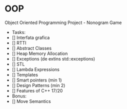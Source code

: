 # OOP
Object Oriented Programming Project - Nonogram Game
- Tasks:
- [] Interfata grafica
- [] RTTI
- [] Abstract Classes
- [] Heap Memory Allocation
- [] Exceptions (de extins std::exceptions)
- [] STL
- [] Lambda Expressions
- [] Templates
- [] Smart pointers (min 1)
- [] Design Patterns (min 2)
- [] Features of C++ 17/20
- Bonus:
- [] Move Semantics
